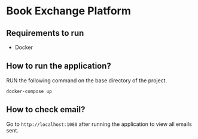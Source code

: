 # Book Exchange Platform

## Requirements to run

- Docker

## How to run the application?

RUN the following command on the base directory of the project.

```
docker-compose up
```

## How to check email?

Go to `http://localhost:1080` after running the application to view all emails sent.
